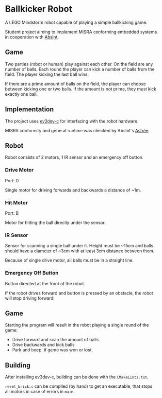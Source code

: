 # Ballkicker Robot

A LEGO Mindstorm robot capable of playing a simple ballkicking game.

Student project aiming to implement MISRA conforming embedded systems in cooperation with [AbsInt](https://www.absint.com/).

## Game

Two parties (robot or human) play against each other.
On the field are any number of balls.
Each round the player can kick a number of balls from the field.
The player kicking the last ball wins.

If there are a prime amount of balls on the field, the player can choose between kicking one or two balls.
If the amount is not prime, they must kick exactly one ball.

## Implementation

The project uses [ev3dev-c](https://github.com/in4lio/ev3dev-c) for interfacing with the robot hardware.

MISRA conformity and general runtime was checked by AbsInt's [Astrée](https://www.absint.com/astree/index.htm).

## Robot

Robot consists of 2 motors, 1 IR sensor and an emergency off button.

### Drive Motor

Port: D

Single motor for driving forwards and backwards a distance of ~1m.


### Hit Motor

Port: B

Motor for hitting the ball directly under the sensor.


### IR Sensor

Sensor for scanning a single ball under it.
Height must be ~15cm and balls should have a diameter of ~3cm with at least 3cm distance between them.

Because of single drive motor, all balls must be in a straight line.

### Emergency Off Button

Button directed at the front of the robot.

If the robot drives forward and button is pressed by an obstacle, the robot will stop driving forward.

## Game

Starting the program will result in the robot playing a single round of the game:

- Drive forward and scan the amount of balls
- Drive backwards and kick balls
- Park and beep, if game was won or lost.

## Building

After installing ev3dev-c, building can be done with the `CMakeLists.txt`.

`reset_brick.c` can be compiled (by hand) to get an executable, that stops all motors in case of errors in `main`.
